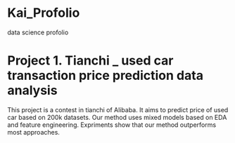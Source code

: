 # Kai_Profolio
data science profolio


# Project 1. Tianchi _ used car transaction price prediction data analysis

This project is a contest in tianchi of Alibaba. It aims to predict price of used car based on 200k datasets. Our method uses mixed models based on EDA and feature engineering. Expriments show that our method outperforms most approaches.

